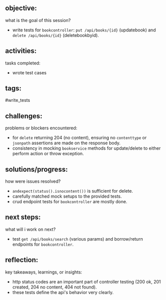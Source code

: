 ## objective:
what is the goal of this session?
- write tests for `bookcontroller`: `put /api/books/{id}` (updatebook) and `delete /api/books/{id}` (deletebookbyid).

## activities:
tasks completed:
- wrote test cases

## tags:
 #write_tests

## challenges:
problems or blockers encountered: 
- for `delete` returning 204 (no content), ensuring no `contenttype` or `jsonpath` assertions are made on the response body.
- consistency in mocking `bookservice` methods for update/delete to either perform action or throw exception.

## solutions/progress:
how were issues resolved?
- `andexpect(status().isnocontent())` is sufficient for delete.
- carefully matched mock setups to the provided tests.
- crud endpoint tests for `bookcontroller` are mostly done.

## next steps:
what will i work on next?
- test `get /api/books/search` (various params) and borrow/return endpoints for `bookcontroller`.

## reflection:
key takeaways, learnings, or insights:
- http status codes are an important part of controller testing (200 ok, 201 created, 204 no content, 404 not found).
- these tests define the api's behavior very clearly.
